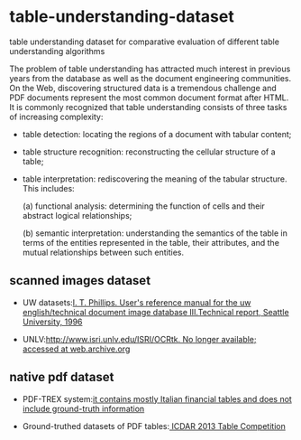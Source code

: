 # table-understanding-dataset
table understanding dataset for  comparative evaluation of different table understanding algorithms



The problem of table understanding has attracted much interest in previous years from the database as well as the document engineering communities. On the Web, discovering structured data is a tremendous challenge and PDF documents represent the most common document format after HTML. It is commonly recognized that table understanding consists of three tasks of increasing complexity:     

* table detection: locating the regions of a document with tabular content;        

* table structure recognition: reconstructing the cellular structure of a table;          

* table interpretation: rediscovering the meaning of the tabular structure. This includes:         

  (a) functional analysis: determining the function of cells and their abstract logical relationships;       

  (b) semantic interpretation: understanding the semantics of the table in terms of the entities represented in the table, their attributes, and the mutual relationships between such entities.       




## scanned images dataset

* UW datasets:[I. T. Phillips. User's reference manual for the uw english/technical document image database III.Technical report, Seattle University, 1996]()

* UNLV:[http://www.isri.unlv.edu/ISRI/OCRtk. No longer available; accessed at web.archive.org]()   


## native pdf dataset

* PDF-TREX system:[it contains mostly Italian financial tables and does not include ground-truth information]()    

*  Ground-truthed datasets of PDF tables:[ ICDAR 2013 Table Competition ](http://www.tamirhassan.com/dataset.html)
